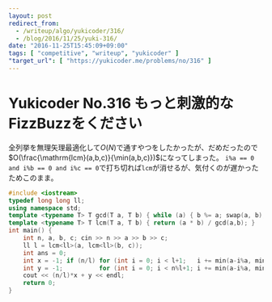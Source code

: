 ```yaml
---
layout: post
redirect_from:
  - /writeup/algo/yukicoder/316/
  - /blog/2016/11/25/yuki-316/
date: "2016-11-25T15:45:09+09:00"
tags: [ "competitive", "writeup", "yukicoder" ]
"target_url": [ "https://yukicoder.me/problems/no/316" ]
---
```


# Yukicoder No.316 もっと刺激的なFizzBuzzをください

全列挙を無理矢理最適化して$O(N)$で通すやつをしたかったが、だめだったので$O(\frac{\mathrm{lcm}(a,b,c)}{\min(a,b,c)})$になってしまった。
`i%a == 0 and i%b == 0 and i%c == 0`で打ち切れば`lcm`が消せるが、気付くのが遅かったためこのまま。

``` c++
#include <iostream>
typedef long long ll;
using namespace std;
template <typename T> T gcd(T a, T b) { while (a) { b %= a; swap(a, b); } return b; }
template <typename T> T lcm(T a, T b) { return (a * b) / gcd(a,b); }
int main() {
    int n, a, b, c; cin >> n >> a >> b >> c;
    ll l = lcm<ll>(a, lcm<ll>(b, c));
    int ans = 0;
    int x = -1; if (n/l) for (int i = 0; i < l+1;   i += min(a-i%a, min(b-i%b, c-i%c))) ++ x;
    int y = -1;          for (int i = 0; i < n%l+1; i += min(a-i%a, min(b-i%b, c-i%c))) ++ y;
    cout << (n/l)*x + y << endl;
    return 0;
}
```
